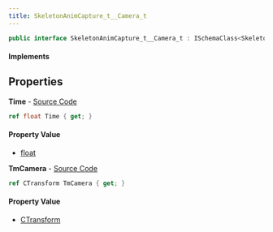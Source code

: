 ```yaml
---
title: SkeletonAnimCapture_t__Camera_t
---
```


```csharp
public interface SkeletonAnimCapture_t__Camera_t : ISchemaClass<SkeletonAnimCapture_t__Camera_t>, ISchemaField, ISchemaClass, INativeHandle
```

#### Implements

## Properties

**Time** - [Source Code](https://github.com/swiftly-solution/swiftlys2/blob/master/managed/src/SwiftlyS2.Generated/Schemas/Interfaces/SkeletonAnimCapture_t__Camera_t.cs#L18)

```csharp
ref float Time { get; }
```

#### Property Value

- [float](https://learn.microsoft.com/dotnet/api/system.single)

**TmCamera** - [Source Code](https://github.com/swiftly-solution/swiftlys2/blob/master/managed/src/SwiftlyS2.Generated/Schemas/Interfaces/SkeletonAnimCapture_t__Camera_t.cs#L16)

```csharp
ref CTransform TmCamera { get; }
```

#### Property Value

- [CTransform](/docs/api/shared/natives/ctransform)

